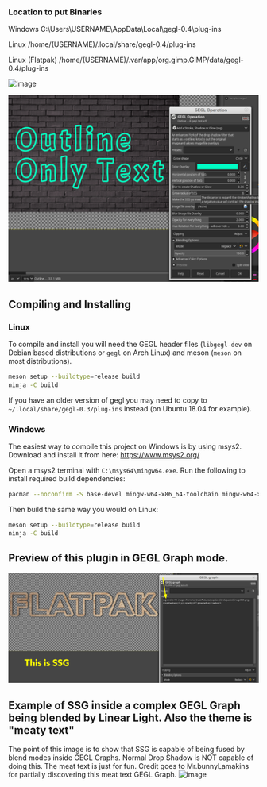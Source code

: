 
### Location to put Binaries

Windows
C:\Users\USERNAME\AppData\Local\gegl-0.4\plug-ins

Linux
/home/(USERNAME)/.local/share/gegl-0.4/plug-ins

Linux (Flatpak)
/home/(USERNAME)/.var/app/org.gimp.GIMP/data/gegl-0.4/plug-ins

![image](https://github.com/LinuxBeaver/GEGL-SSG-Stroke-Shadow-Glow-/assets/78667207/ea6533f0-8716-4d5b-99fc-10daa152201a)

![image preview](oo.png  )
## Compiling and Installing

### Linux

To compile and install you will need the GEGL header files (`libgegl-dev` on
Debian based distributions or `gegl` on Arch Linux) and meson (`meson` on
most distributions).

```bash
meson setup --buildtype=release build
ninja -C build

```

If you have an older version of gegl you may need to copy to `~/.local/share/gegl-0.3/plug-ins`
instead (on Ubuntu 18.04 for example).



### Windows

The easiest way to compile this project on Windows is by using msys2.  Download
and install it from here: https://www.msys2.org/

Open a msys2 terminal with `C:\msys64\mingw64.exe`.  Run the following to
install required build dependencies:

```bash
pacman --noconfirm -S base-devel mingw-w64-x86_64-toolchain mingw-w64-x86_64-meson mingw-w64-x86_64-gegl
```

Then build the same way you would on Linux:

```bash
meson setup --buildtype=release build
ninja -C build
```
## Preview of this plugin in GEGL Graph mode. 
![image preview](preview3.png  )

## Example of SSG inside a complex GEGL Graph being blended by Linear Light. Also the theme is "meaty text" 
The point of this image is to show that SSG is capable of being fused by blend modes inside GEGL Graphs. Normal Drop Shadow is NOT capable of doing this.
The meat text is just for fun. Credit goes to Mr.bunnyLamakins for partially discovering this meat text GEGL Graph.
![image](https://github.com/LinuxBeaver/GEGL-SSG-Stroke-Shadow-Glow-/assets/78667207/0c147e54-3919-4c88-b253-cb678f8e43d8)
